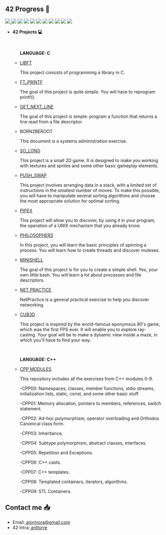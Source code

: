 ## 42 Progress 🚀  
<a href="https://github.com/anttorre/42-libft">
<img src="https://github.com/anttorre/42-project-badges/blob/main/badges/libfte.png"> </a>
<a href="https://github.com/anttorre/42-ft_printf">
<img src="https://github.com/anttorre/42-project-badges/blob/main/badges/ft_printfe.png"/></a>
<a href="https://github.com/anttorre/42-get_next_line">
<img src="https://github.com/anttorre/42-project-badges/blob/main/badges/get_next_linee.png"/></a>
<a href="https://github.com/anttorre/42-so_long">
<img src="https://github.com/anttorre/42-project-badges/blob/main/badges/so_longe.png"/></a>
<a href="https://github.com/anttorre/42-push_swap">
<img src="https://github.com/anttorre/42-project-badges/blob/main/badges/push_swape.png"/></a>
<a href="https://github.com/anttorre/42-pipex">
<img src="https://github.com/anttorre/42-project-badges/blob/main/badges/pipexe.png"/></a>
<a href="https://github.com/anttorre/42-Philosophers">
<img src="https://github.com/anttorre/42-project-badges/blob/main/badges/philosopherse.png"/></a>
<a href="https://github.com/anttorre/42-Minishell">
<img src="https://github.com/anttorre/42-project-badges/blob/main/badges/minishelle.png"/></a>
<a href="https://github.com/anttorre/42-Net_Practice">
<img src="https://github.com/anttorre/42-project-badges/blob/main/badges/netpracticee.png"/></a>
<a href="https://github.com/anttorre/42-Cub3D">
<img src="https://github.com/anttorre/42-project-badges/blob/main/badges/cub3de.png"/></a>
<a href="https://github.com/anttorre/CPP">
<img src="https://github.com/anttorre/42-project-badges/blob/main/badges/cppe.png"/></a>

<ul>
  <li><b>42 Projects 💻</b></li>
  <ul>
    <br>
    <p><b>LANGUAGE: C</b></p>
    <li><a href="https://github.com/anttorre/42-libft">LIBFT</a></li>
    <p>This project consists of programming a library in C.</p>
    <li><a href="https://github.com/anttorre/42-ft_printf">FT_PRINTF</a></li>
    <p>The goal of this project is quite simple. You will have to reprogram printf().</p>
    <li><a href="https://github.com/anttorre/42-get_next_line">GET_NEXT_LINE</a></li>
    <p>The goal of this project is simple: program a function that returns
a line read from a file descriptor.</p>
    <li><a>BORN2BEROOT</a></li>
    <p> This document is a systems administration exercise.</p>
    <li><a href="https://github.com/anttorre/42-so_long">SO_LONG</a></li>
    <p>This project is a small 2D game. It is designed to make you
working with textures and sprites and some other basic gameplay elements.</p>
    <li><a href="https://github.com/anttorre/42-push_swap">PUSH_SWAP</a></li>
    <p>This project involves arranging data in a stack, with a limited set of instructions in the smallest number of moves. To make this possible, you will have to manipulate several sorting algorithms and choose the most appropriate solution for optimal sorting.</p>
    <li><a href="https://github.com/anttorre/42-pipex">PIPEX</li></a>
    <p>This project will allow you to discover, by using it in your program, the
operation of a UNIX mechanism that you already know.</p>
    <li><a href="https://github.com/anttorre/42-Philosophers">PHILOSOPHERS</li></a>
    <p>In this project, you will learn the basic principles of spinning a process. You will learn how to create threads and discover mutexes.</p>
    <li><a href="https://github.com/anttorre/42-Minishell">MINISHELL</li></a>
    <p>The goal of this project is for you to create a simple shell. Yes, your own
little bash. You will learn a lot about processes and file descriptors.</p>
    <li><a href="https://github.com/anttorre/42-Net_Practice">NET PRACTICE</li></a>
    <p>NetPractice is a general practical exercise to help you discover networking.</p>
    <li><a href="https://github.com/anttorre/42-Cub3D">CUB3D</li></a>
    <p>This project is inspired by the world-famous eponymous 90's game, which was the first FPS ever. It will enable you to explore ray-casting. Your goal will be to make a dynamic view inside a maze, in which you'll have to find your way. </p>
      <br>
    <p><b>LANGUAGE: C++</b></p>
    <li><a href="https://github.com/anttorre/CPP">CPP MODULES</li></a>
    <p>This repository includes all the exercises from C++ modules 0-9.</p>
      <p>-CPP00: Namespaces, classes, member functions, stdio streams,
initialization lists, static, const, and some other basic
stuff. </p>
      <p>-CPP01: Memory allocation, pointers to members,
references, switch statement.</p>
      <p>-CPP02: Ad-hoc polymorphism, operator overloading
and Orthodox Canonical class form.</p>
      <p>-CPP03: Inheritance. </p>
      <p>-CPP04: Subtype polymorphism, abstract classes, interfaces.</p>
      <p>-CPP05: Repetition and Exceptions.</p>
      <p>-CPP06: C++ casts. </p>
      <p>-CPP07: C++ templates. </p>
      <p>-CPP08: Templated containers, iterators, algorithms. </p>
      <p>-CPP09: STL Containers. </p>
  </ul>
</ul>

## Contact me 📥
<ul>
  <li>Email:<a href="mailto:atormora@gmail.com" target="_blank"> atormora@gmail.com</a></li>
  <li>42 Intra:<a href="https://profile.intra.42.fr/users/anttorre" target="_blank"> anttorre</a></li>
</ul>
